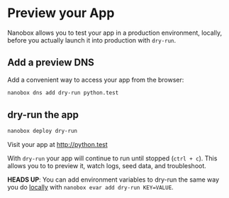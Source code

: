 # Preview your App

Nanobox allows you to test your app in a production environment, locally, before you actually launch it into production with `dry-run`.

## Add a preview DNS
Add a convenient way to access your app from the browser:

```bash
nanobox dns add dry-run python.test
```

## dry-run the app

```bash
nanobox deploy dry-run
```

Visit your app at <a href="http://python.test" target="\_blank">http://python.test</a>

With `dry-run` your app will continue to run until stopped (`ctrl + c`). This allows you to to preview it, watch logs, seed data, and troubleshoot.

**HEADS UP**: You can add environment variables to dry-run the same way you do [locally](/python/generic/local-evars) with `nanobox evar add dry-run KEY=VALUE`.
